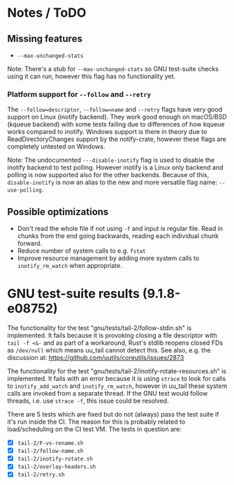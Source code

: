 <!-- spell-checker:ignore markdownlint ; (misc) backends kqueue Testsuite ksyms stdlib -->

# Notes / ToDO

## Missing features

* `--max-unchanged-stats`

Note:
There's a stub for `--max-unchanged-stats` so GNU test-suite checks using it can run, however this flag has no functionality yet.

### Platform support for `--follow` and `--retry`
The `--follow=descriptor`, `--follow=name` and `--retry` flags have very good support on Linux (inotify backend).
They work good enough on macOS/BSD (kqueue backend) with some tests failing due to differences of how kqueue works compared to inotify.
Windows support is there in theory due to ReadDirectoryChanges support by the notify-crate, however these flags are completely untested on Windows.

Note:
The undocumented `---disable-inotify` flag is used to disable the inotify backend to test polling. 
However inotify is a Linux only backend and polling is now supported also for the other backends.
Because of this, `disable-inotify` is now an alias to the new and more versatile flag name: `--use-polling`.

## Possible optimizations

* Don't read the whole file if not using `-f` and input is regular file. Read in chunks from the end going backwards, reading each individual chunk forward.
* Reduce number of system calls to e.g. `fstat`
* Improve resource management by adding more system calls to `inotify_rm_watch` when appropriate.

# GNU test-suite results (9.1.8-e08752)

The functionality for the test "gnu/tests/tail-2/follow-stdin.sh" is implemented.
It fails because it is provoking closing a file descriptor with `tail -f <&-` and as part of a workaround, Rust's stdlib reopens closed FDs as `/dev/null` which means uu_tail cannot detect this.
See also, e.g. the discussion at: https://github.com/uutils/coreutils/issues/2873

The functionality for the test "gnu/tests/tail-2/inotify-rotate-resources.sh" is implemented.
It fails with an error because it is using `strace` to look for calls to `inotify_add_watch` and `inotify_rm_watch`,
however in uu_tail these system calls are invoked from a separate thread.
If the GNU test would follow threads, i.e. use `strace -f`, this issue could be resolved.

There are 5 tests which are fixed but do not (always) pass the test suite if it's run inside the CI.
The reason for this is probably related to load/scheduling on the CI test VM.
The tests in question are:
- [x] `tail-2/F-vs-rename.sh`
- [x] `tail-2/follow-name.sh`
- [x] `tail-2/inotify-rotate.sh`
- [x] `tail-2/overlay-headers.sh`
- [x] `tail-2/retry.sh`
